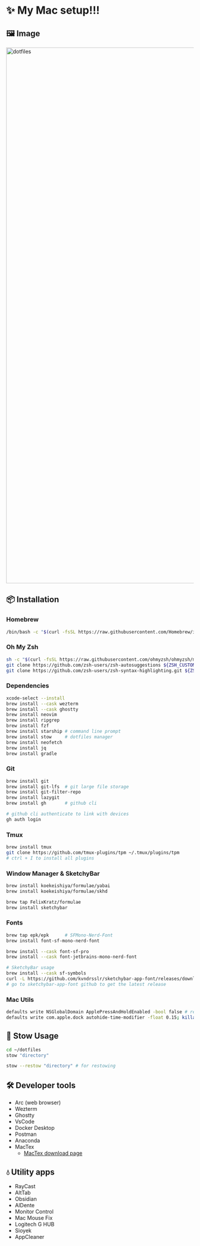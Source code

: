 # ✨ My Mac setup!!!

## 🖼️ Image

<img width="1440" alt="dotfiles" src="https://github.com/user-attachments/assets/b5ae2058-ea15-43c3-9826-64da447b5a09" />


## 📦 Installation

### Homebrew

```bash
/bin/bash -c "$(curl -fsSL https://raw.githubusercontent.com/Homebrew/install/HEAD/install.sh)"
```

### Oh My Zsh

```bash
sh -c "$(curl -fsSL https://raw.githubusercontent.com/ohmyzsh/ohmyzsh/master/tools/install.sh)"
git clone https://github.com/zsh-users/zsh-autosuggestions ${ZSH_CUSTOM:-~/.oh-my-zsh/custom}/plugins/zsh-autosuggestions
git clone https://github.com/zsh-users/zsh-syntax-highlighting.git ${ZSH_CUSTOM:-~/.oh-my-zsh/custom}/plugins/zsh-syntax-highlighting
```

### Dependencies

```bash
xcode-select --install
brew install --cask wezterm
brew install --cask ghostty
brew install neovim
brew install ripgrep
brew install fzf
brew install starship # command line prompt
brew install stow     # dotfiles manager
brew install neofetch
brew install jq
brew install gradle
```

### Git

```bash
brew install git
brew install git-lfs  # git large file storage
brew install git-filter-repo
brew install lazygit
brew install gh       # github cli

# github cli authenticate to link with devices
gh auth login
```

### Tmux

```bash
brew install tmux
git clone https://github.com/tmux-plugins/tpm ~/.tmux/plugins/tpm
# ctrl + I to install all plugins
```

### Window Manager & SketchyBar

```bash
brew install koekeishiya/formulae/yabai
brew install koekeishiya/formulae/skhd

brew tap FelixKratz/formulae
brew install sketchybar
```

### Fonts

```bash
brew tap epk/epk      # SFMono-Nerd-Font
brew install font-sf-mono-nerd-font

brew install --cask font-sf-pro
brew install --cask font-jetbrains-mono-nerd-font

# SketchyBar usage
brew install --cask sf-symbols
curl -L https://github.com/kvndrsslr/sketchybar-app-font/releases/download/v2.0.28/sketchybar-app-font.ttf -o $HOME/Library/Fonts/sketchybar-app-font.ttf
# go to sketchybar-app-font github to get the latest release
```

### Mac Utils

```bash
defaults write NSGlobalDomain ApplePressAndHoldEnabled -bool false # repeating key
defaults write com.apple.dock autohide-time-modifier -float 0.15; killall Dock # show the dock faster
```

## 🚀 Stow Usage

```bash
cd ~/dotfiles
stow "directory"

stow --restow "directory" # for restowing
```

## 🛠️ Developer tools

- Arc (web browser)
- Wezterm
- Ghostty
- VsCode
- Docker Desktop
- Postman
- Anaconda
- MacTex
  - [MacTex download page](https://tug.org/mactex/)

## 💧 Utility apps

- RayCast
- AltTab
- Obsidian
- AlDente
- Monitor Control
- Mac Mouse Fix
- Logitech G HUB
- Sioyek
- AppCleaner
